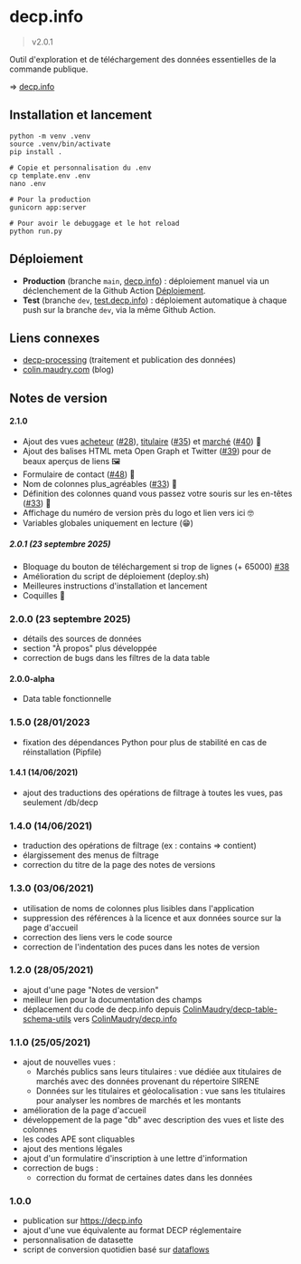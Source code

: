 # decp.info

> v2.0.1

Outil d'exploration et de téléchargement des données essentielles de la commande publique.

=> [decp.info](https://decp.info)

## Installation et lancement

```shell
python -m venv .venv
source .venv/bin/activate
pip install .

# Copie et personnalisation du .env
cp template.env .env
nano .env

# Pour la production
gunicorn app:server

# Pour avoir le debuggage et le hot reload
python run.py
```

## Déploiement

- **Production** (branche `main`, [decp.info](https://decp.info)) : déploiement manuel via un déclenchement de la Github Action [Déploiement](https://github.com/ColinMaudry/decp.info/actions/workflows/deploy.yaml).
- **Test** (branche `dev`, [test.decp.info](https://test.decp.info)) : déploiement automatique à chaque push sur la branche `dev`, via la même Github Action.

## Liens connexes

- [decp-processing](https://github.com/ColinMaudry/decp-processing) (traitement et publication des données)
- [colin.maudry.com](https://colin.maudry.com) (blog)

## Notes de version

#### 2.1.0

- Ajout des vues [acheteur](https://decp.info/acheteurs/24350013900189) ([#28](https://github.com/ColinMaudry/decp.info/issues/28)), [titulaire](https://decp.info/titulaires/51903758414786) ([#35](https://github.com/ColinMaudry/decp.info/issues/35)) et [marché](https://decp.info/marches/532239472000482025S00004) ([#40](https://github.com/ColinMaudry/decp.info/issues/40)) 🔎
- Ajout des balises HTML meta Open Graph et Twitter ([#39](https://github.com/ColinMaudry/decp.info/issues/39)) pour de beaux aperçus de liens 🖼️
- Formulaire de contact ([#48](https://github.com/ColinMaudry/decp.info/issues/48)) 📨
- Nom de colonnes plus_agréables ([#33](https://github.com/ColinMaudry/decp.info/issues/33)) 💅
- Définition des colonnes quand vous passez votre souris sur les en-têtes ([#33](https://github.com/ColinMaudry/decp.info/issues/33)) 📖
- Affichage du numéro de version près du logo et lien vers ici 🤓
- Variables globales uniquement en lecture (😁)

##### 2.0.1 (23 septembre 2025)

- Bloquage du bouton de téléchargement si trop de lignes (+ 65000) [#38](https://github.com/ColinMaudry/decp.info/issues/38)
- Amélioration du script de déploiement (deploy.sh)
- Meilleures instructions d'installation et lancement
- Coquilles 🐚

### 2.0.0 (23 septembre 2025)

- détails des sources de données
- section "À propos" plus développée
- correction de bugs dans les filtres de la data table

#### 2.0.0-alpha

- Data table fonctionnelle

### 1.5.0 (28/01/2023

- fixation des dépendances Python pour plus de stabilité en cas de réinstallation (Pipfile)

#### 1.4.1 (14/06/2021)

- ajout des traductions des opérations de filtrage à toutes les vues, pas seulement /db/decp

### 1.4.0 (14/06/2021)

- traduction des opérations de filtrage (ex : contains => contient)
- élargissement des menus de filtrage
- correction du titre de la page des notes de versions

### 1.3.0 (03/06/2021)

- utilisation de noms de colonnes plus lisibles dans l'application
- suppression des références à la licence et aux données source sur la page d'accueil
- correction des liens vers le code source
- correction de l'indentation des puces dans les notes de version

### 1.2.0 (28/05/2021)

- ajout d'une page "Notes de version"
- meilleur lien pour la documentation des champs
- déplacement du code de decp.info depuis [ColinMaudry/decp-table-schema-utils](https://github.com/ColinMaudry/decp-table-schema-utils) vers [ColinMaudry/decp.info](https://github.com/ColinMaudry/decp.info)

### 1.1.0 (25/05/2021)

- ajout de nouvelles vues :
  - Marchés publics sans leurs titulaires : vue dédiée aux titulaires de marchés avec des données provenant du répertoire SIRENE
  - Données sur les titulaires et géolocalisation : vue sans les titulaires pour analyser les nombres de marchés et les montants
- amélioration de la page d'accueil
- développement de la page "db" avec description des vues et liste des colonnes
- les codes APE sont cliquables
- ajout des mentions légales
- ajout d'un formulatire d'inscription à une lettre d'information
- correction de bugs :
  - correction du format de certaines dates dans les données

### 1.0.0

- publication sur https://decp.info
- ajout d'une vue équivalente au format DECP réglementaire
- personnalisation de datasette
- script de conversion quotidien basé sur [dataflows](https://github.com/datahq/dataflows)
